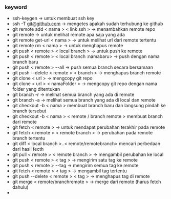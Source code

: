 
### keyword
- ssh-keygen -> untuk membuat ssh key
- ssh -T git@github.com -> mengetes apakah sudah terhubung ke github
- git remote add < nama > < link ssh > -> menambahkan remote repo
- git remote -> untuk melihat remote apa saja yang ada
- git remote get-url < nama > -> untuk melihat url dari remote tertentu
- git remote rm < nama > -> untuk menghapus remote
- git push < remote > < local branch > -> untuk push ke remote
- git push < remote > < local branch :namabaru> -> push dengan nama branch baru
- git push < remote > --all -> push semua branch secara bersamaan
- git push --delete < remote > < branch > -> menghapus branch remote
- git clone < url > -> mengcopy git repo 
- git clone < url > < namaFolder > -> mengcopy git  repo dengan nama folder yang ditentukan
- git branch -r -> melihat semua branch yang ada di remote 
- git branch -a -> melihat semua branch yang ada di local dan remote
- git checkout -b < nama > membuat branch baru dan langsung pindah ke branch tersebut
- git checkout -b < nama > < remote / branch remote > membuat branch dari remote
- git fetch < remote > -> untuk mendapat perubahan terakhir pada remote
- git fetch < remote > < remote branch > -> perubahan pada remote branch tertentu
-  git diff < local branch >..< remote/remotebranch> mencari perbedaan dari hasil fecth
- git pull < remote > < remote branch > -> mengambil perubahan ke local
- git push < remote > < tag > -> mengirim satu tag ke remote
- git push < remote > --tag -> mengirim semua tag ke remote
- git fetch < remote > < tag > -> mengambil tag tertentu
- git push --delete < remote > < tag > -> menghapus tag di remote
- git merge < remote/branchremote > -> merge dari remote (harus fetch dahulu)
- 